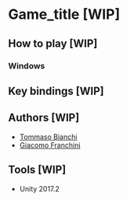 # Game_title [WIP]

## How to play [WIP]

### Windows

## Key bindings [WIP]

## Authors [WIP]

* [Tommaso Bianchi](https://github.com/tommasobianchi)
* [Giacomo Franchini](https://github.com/JackFrank57)

## Tools [WIP]

* Unity 2017.2
